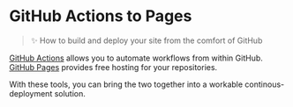 # GitHub Actions to Pages

> ✨ How to build and deploy your site from the comfort of GitHub

[GitHub Actions](https://github.com/features/actions) allows you to automate workflows from within GitHub. [GitHub Pages](https://pages.github.com/) provides free hosting for your repositories.

With these tools, you can bring the two together into a workable continous-deployment solution.
